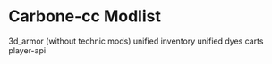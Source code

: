 Carbone-cc Modlist
==================

3d_armor (without technic mods)
unified inventory
unified dyes
carts
player-api
